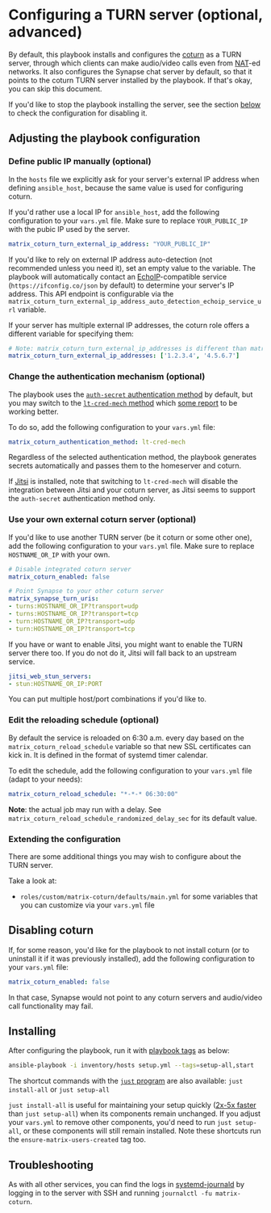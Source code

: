 # Configuring a TURN server (optional, advanced)

By default, this playbook installs and configures the [coturn](https://github.com/coturn/coturn) as a TURN server, through which clients can make audio/video calls even from [NAT](https://en.wikipedia.org/wiki/Network_address_translation)-ed networks. It also configures the Synapse chat server by default, so that it points to the coturn TURN server installed by the playbook. If that's okay, you can skip this document.

If you'd like to stop the playbook installing the server, see the section [below](#disabling-coturn) to check the configuration for disabling it.

## Adjusting the playbook configuration

### Define public IP manually (optional)

In the `hosts` file we explicitly ask for your server's external IP address when defining `ansible_host`, because the same value is used for configuring coturn.

If you'd rather use a local IP for `ansible_host`, add the following configuration to your `vars.yml` file. Make sure to replace `YOUR_PUBLIC_IP` with the pubic IP used by the server.

```yaml
matrix_coturn_turn_external_ip_address: "YOUR_PUBLIC_IP"
```

If you'd like to rely on external IP address auto-detection (not recommended unless you need it), set an empty value to the variable. The playbook will automatically contact an [EchoIP](https://github.com/mpolden/echoip)-compatible service (`https://ifconfig.co/json` by default) to determine your server's IP address. This API endpoint is configurable via the `matrix_coturn_turn_external_ip_address_auto_detection_echoip_service_url` variable.

If your server has multiple external IP addresses, the coturn role offers a different variable for specifying them:

```yaml
# Note: matrix_coturn_turn_external_ip_addresses is different than matrix_coturn_turn_external_ip_address
matrix_coturn_turn_external_ip_addresses: ['1.2.3.4', '4.5.6.7']
```

### Change the authentication mechanism (optional)

The playbook uses the [`auth-secret` authentication method](https://github.com/coturn/coturn/blob/873cabd6a2e5edd7e9cc5662cac3ffe47fe87a8e/README.turnserver#L186-L199) by default, but you may switch to the [`lt-cred-mech` method](https://github.com/coturn/coturn/blob/873cabd6a2e5edd7e9cc5662cac3ffe47fe87a8e/README.turnserver#L178) which [some report](https://github.com/spantaleev/matrix-docker-ansible-deploy/issues/3191) to be working better.

To do so, add the following configuration to your `vars.yml` file:

```yaml
matrix_coturn_authentication_method: lt-cred-mech
```

Regardless of the selected authentication method, the playbook generates secrets automatically and passes them to the homeserver and coturn.

If [Jitsi](configuring-playbook-jitsi.md) is installed, note that switching to `lt-cred-mech` will disable the integration between Jitsi and your coturn server, as Jitsi seems to support the `auth-secret` authentication method only.

### Use your own external coturn server (optional)

If you'd like to use another TURN server (be it coturn or some other one), add the following configuration to your `vars.yml` file. Make sure to replace `HOSTNAME_OR_IP` with your own.

```yaml
# Disable integrated coturn server
matrix_coturn_enabled: false

# Point Synapse to your other coturn server
matrix_synapse_turn_uris:
- turns:HOSTNAME_OR_IP?transport=udp
- turns:HOSTNAME_OR_IP?transport=tcp
- turn:HOSTNAME_OR_IP?transport=udp
- turn:HOSTNAME_OR_IP?transport=tcp
```

If you have or want to enable Jitsi, you might want to enable the TURN server there too. If you do not do it, Jitsi will fall back to an upstream service.

```yaml
jitsi_web_stun_servers:
- stun:HOSTNAME_OR_IP:PORT
```

You can put multiple host/port combinations if you'd like to.

### Edit the reloading schedule (optional)

By default the service is reloaded on 6:30 a.m. every day based on the `matrix_coturn_reload_schedule` variable so that new SSL certificates can kick in. It is defined in the format of systemd timer calendar.

To edit the schedule, add the following configuration to your `vars.yml` file (adapt to your needs):

```yaml
matrix_coturn_reload_schedule: "*-*-* 06:30:00"
```

**Note**: the actual job may run with a delay. See `matrix_coturn_reload_schedule_randomized_delay_sec` for its default value.

### Extending the configuration

There are some additional things you may wish to configure about the TURN server.

Take a look at:

- `roles/custom/matrix-coturn/defaults/main.yml` for some variables that you can customize via your `vars.yml` file

## Disabling coturn

If, for some reason, you'd like for the playbook to not install coturn (or to uninstall it if it was previously installed), add the following configuration to your `vars.yml` file:

```yaml
matrix_coturn_enabled: false
```

In that case, Synapse would not point to any coturn servers and audio/video call functionality may fail.

## Installing

After configuring the playbook, run it with [playbook tags](playbook-tags.md) as below:

<!-- NOTE: let this conservative command run (instead of install-all) to make it clear that failure of the command means something is clearly broken. -->
```sh
ansible-playbook -i inventory/hosts setup.yml --tags=setup-all,start
```

The shortcut commands with the [`just` program](just.md) are also available: `just install-all` or `just setup-all`

`just install-all` is useful for maintaining your setup quickly ([2x-5x faster](../CHANGELOG.md#2x-5x-performance-improvements-in-playbook-runtime) than `just setup-all`) when its components remain unchanged. If you adjust your `vars.yml` to remove other components, you'd need to run `just setup-all`, or these components will still remain installed. Note these shortcuts run the `ensure-matrix-users-created` tag too.

## Troubleshooting

As with all other services, you can find the logs in [systemd-journald](https://www.freedesktop.org/software/systemd/man/systemd-journald.service.html) by logging in to the server with SSH and running `journalctl -fu matrix-coturn`.
